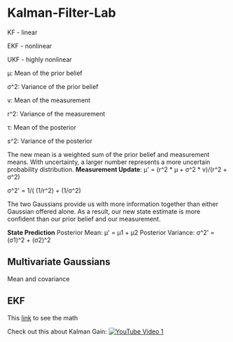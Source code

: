 # Kalman-Filter-Lab
KF - linear

EKF - nonlinear

UKF - highly nonlinear

μ: Mean of the prior belief 

σ^2: Variance of the prior belief 

v: Mean of the measurement 

r^2: Variance of the measurement

τ: Mean of the posterior

s^2: Variance of the posterior

The new mean is a weighted sum of the prior belief and measurement means. With uncertainty, a larger number represents a more uncertain probability distribution.
**Measurement Update**:
μ' = (r^2 * μ + σ^2 * v)/(r^2 + σ^2)

σ^2' = 1/( (1/r^2)  + (1/σ^2)

The two Gaussians provide us with more information together than either Gaussian offered alone. As a result, our new state estimate is more confident than our prior belief and our measurement.

**State Prediction**
Posterior Mean: μ' = μ1 + μ2
Posterior Variance: σ^2' = (σ1)^2 + (σ2)^2

## Multivariate Gaussians
Mean and covariance

## EKF
This [link](https://classroom.udacity.com/nanodegrees/nd209/parts/a431d446-05df-4641-9e3d-79e1d55a7a2f/modules/b66739be-878e-4cea-8569-881b7eb2d34c/lessons/f002d591-94af-4c70-aeac-ac2ed6f7b527/concepts/2e25ed5b-4001-41e8-8cbc-478662356527) to see the math

Check out this about Kalman Gain:
[![YouTube Video 1](https://img.youtube.com/vi/K-FobmdRMtI/0.jpg)](https://www.youtube.com/watch?v=K-FobmdRMtI)
